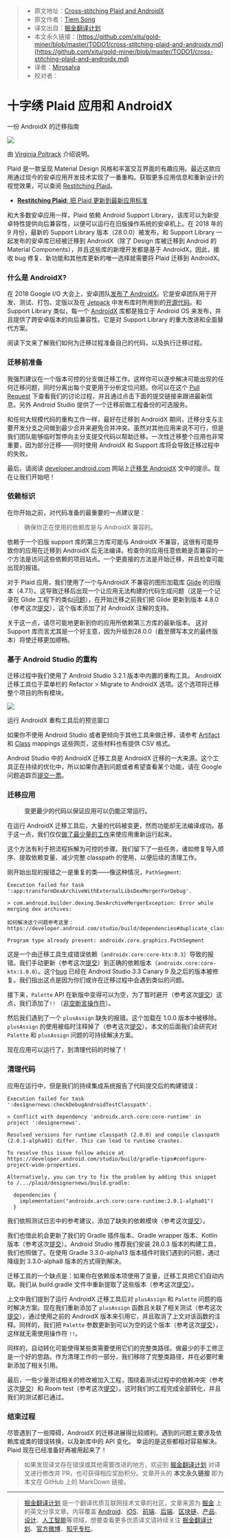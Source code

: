 > * 原文地址：[Cross-stitching Plaid and AndroidX](https://medium.com/androiddevelopers/cross-stitching-plaid-and-androidx-7603a192348e)
> * 原文作者：[Tiem Song](https://medium.com/@tiembo)
> * 译文出自：[掘金翻译计划](https://github.com/xitu/gold-miner)
> * 本文永久链接：[https://github.com/xitu/gold-miner/blob/master/TODO1/cross-stitching-plaid-and-androidx.md](https://github.com/xitu/gold-miner/blob/master/TODO1/cross-stitching-plaid-and-androidx.md)
> * 译者：[Mirosalva](https://github.com/Mirosalva)
> * 校对者：

# 十字绣 Plaid 应用和 AndroidX

一份 AndroidX 的迁移指南

![](https://cdn-images-1.medium.com/max/2560/1*XYbnKLfu7L533n8DASGvrQ.png)

由 [Virginia Poltrack](https://twitter.com/vpoltrack) 介绍说明。

Plaid 是一款呈现 Material Design 风格和丰富交互界面的有趣应用。最近这款应用通过现今的安卓应用开发技术实现了一番重构。获取更多应用信息和重新设计的视觉效果，可以查阅 [Restitching Plaid](https://medium.com/@crafty/restitching-plaid-9ca5588d3b0a)。

* [**Restitching Plaid**: 把 Plaid 更新到最新应用标准](https://medium.com/@crafty/restitching-plaid-9ca5588d3b0a "https://medium.com/@crafty/restitching-plaid-9ca5588d3b0a")

和大多数安卓应用一样，Plaid 依赖 Android Support Library，该库可以为新安卓特性提供向后兼容性，以便可以运行在旧版操作系统的安卓机上。在 2018 年的 9 月份，最新的 Support Library 版本（28.0.0）被发布，和 Support Library 一起发布的安卓库已经被迁移到 AndroidX（除了 Design 库被迁移到 Android 的 Material Components），并且这些库的新增开发都是基于 AndroidX。因此，接收 bug 修复、新功能和其他库更新的唯一选择就需要将 Plaid 迁移到 AndroidX。

### 什么是 AndroidX?

在 2018 Google I/O 大会上，安卓团队[发布了 AndroidX](https://android-developers.googleblog.com/2018/05/hello-world-androidx.html)。它是安卓团队用于开发、测试、打包、定版以及在 [Jetpack](https://developer.android.com/jetpack/) 中发布库时所用到的[开源代码](https://android.googlesource.com/platform/frameworks/support/+/androidx-master-dev)。和 Support Library 类似，每一个 [AndroidX](https://developer.android.com/jetpack/androidx/) 库都是独立于 Android OS 来发布，并且提供了跨安卓版本的向后兼容性。它是对 Support Library 的重大改进和全面替代方案。

阅读下文来了解我们如何为迁移过程准备自己的代码，以及执行迁移过程。

### 迁移前准备

我强烈建议在一个版本可控的分支做迁移工作。这样你可以逐步解决可能出现的任何迁移问题，同时分离出每个变更用于分析定位问题。你可以在这个 [Pull Request](https://github.com/nickbutcher/plaid/pull/524) 下查看我们的讨论过程，并且通过点击下面的提交链接来跟进最新信息。另外 Android Studio 提供了一个迁移前做工程备份的可选服务。

和任何大规模代码的重构工作一样，最好在迁移到 AndroidX 期间，迁移分支与主要开发分支之间做到最少合并来避免合并冲突。虽然对其他应用来说不可行，但是我们团队能够临时暂停向主分支提交代码以帮助迁移。一次性迁移整个应用也非常重要，因为部分迁移——同时使用 AndroidX 和 Support 库将会导致迁移过程中的失败。

最后，请阅读 [developer.android.com](https://developer.android.com/) 网站上[迁移至 AndroidX](https://developer.android.com/jetpack/androidx/migrate) 文中的提示。现在让我们开始吧！

### 依赖标识

在你开始之前，对代码准备的最重要的一点建议是：

> 确保你正在使用的依赖库是与 AndroidX 兼容的。

依赖于一个旧版 support 库的第三方库可能与 AndroidX 不兼容，这很有可能导致你的应用在迁移到 AndroidX 后无法编译。检查你的应用任意依赖是否兼容的一个方法是访问这些依赖的项目站点。一个更直接的方法是开始迁移，并且检查可能出现的报错。

对于 Plaid 应用，我们使用了一个与AndroidX 不兼容的图形加载库 [Glide](https://bumptech.github.io/glide/) 的旧版本（4.7.1）。这导致迁移后出现一个让应用无法构建的代码生成问题（这是一个记录在 Glide 工程下的类似[问题](https://github.com/bumptech/glide/issues/3126)），在开始迁移之前我们把 Glide 更新到版本 4.8.0（参考这次[提交](https://github.com/nickbutcher/plaid/pull/524/commits/6b23efa838d4e9f60a3e78ae324c0c4a43ec8de0)），这个版本添加了对 AndroidX 注解的支持。

关于这一点，请尽可能地更新到你的应用所依赖第三方库的最新版本。 这对 Support 库而言尤其是一个好主意，因为升级到28.0.0（截至撰写本文的最终版本）将使迁移更加顺畅。

### 基于 Android Studio 的重构

迁移过程中我们使用了 Android Studio 3.2.1 版本中内置的重构工具。 AndroidX 迁移工具位于菜单栏的 Refactor > Migrate to AndroidX 选项。这个选项将迁移整个项目的所有模块。

![](https://cdn-images-1.medium.com/max/800/1*lztKTBouffsQZyUbkNkYHA.png)

运行 AndroidX 重构工具后的预览窗口

如果你不使用 Android Studio 或者更倾向于其他工具来做迁移，请参考 [Artifact](https://developer.android.com/jetpack/androidx/migrate#artifact_mappings) 和 [Class](https://developer.android.com/jetpack/androidx/migrate#class_mappings) mappings 这些网页，这些材料也有提供 CSV 格式。

Android Studio 中的 AndroidX 迁移工具是 AndroidX 迁移的一大来源。这个工具正在持续的优化中，所以如果你遇到问题或者希望查看某个功能，请在 Google 问题追踪页[提交一票](https://issuetracker.google.com/issues/new?component=460323)。

### 迁移应用

> **变更最少的代码以保证应用可以仍能正常运行。**

在运行 AndroidX 迁移工具后，大量的代码被变更，然而功能却无法编译成功。基于这一点，我们仅仅[做了最少量的工作](https://github.com/nickbutcher/plaid/compare/dd2ebf7f2de74809981e7c904c9ee22d16db5262...d2cefa384448f4d3fb92dec0ade25d9bd87efb63)来使应用重新运行起来。

这个方法有利于把流程拆解为可控的步骤。我们留下了一些任务，诸如修复导入顺序、提取依赖变量、减少完整 classpath 的使用，以便后续的清理工作。

刚开始出现的报错之一是重复的类——像这种情况，`PathSegment`:

```
Execution failed for task ':app:transformDexArchiveWithExternalLibsDexMergerForDebug'.

> com.android.builder.dexing.DexArchiveMergerException: Error while merging dex archives:

如何解决这个问题参考这里： https://developer.android.com/studio/build/dependencies#duplicate_classes.

Program type already present: androidx.core.graphics.PathSegment
```

这是一个由迁移工具生成错误依赖（`androidx.core:core-ktx:0.3`）导致的报错。我们手动更新（参考这次[提交](https://github.com/nickbutcher/plaid/pull/524/commits/8e60a351625b934a650b571dd67f4d206f96ac91)）到正确的依赖版本（`androidx.core:core-ktx:1.0.0`）。这个[bug](https://issuetracker.google.com/issues/111260482) 已经在 Android Studio 3.3 Canary 9 及之后的版本被修复。我们指出这点是因为你们或许在迁移过程中会遇到类似的问题。

接下来，`Palette` API 在新版中变得可以为空，为了暂时避开（参考这次[提交](https://github.com/nickbutcher/plaid/pull/524/commits/75b8ffd621693ac52a0ce243599cfcfd25242d5f)）这点，我们添加了`!!` （[非空断言操作符](https://kotlinlang.org/docs/reference/null-safety.html#the--operator)）。

然后我们遇到了一个 `plusAssign` 缺失的报错。这个加载在 1.0.0 版本中被移除。`plusAssign` 的使用被临时注释掉了（参考这次[提交](https://github.com/nickbutcher/plaid/pull/524/commits/d2cefa384448f4d3fb92dec0ade25d9bd87efb63)）。本文的后面我们会研究对 `Palette` 和 `plusAssign` 问题的可持续解决方案。

现在应用可以运行了，到清理代码的时候了！

### 清理代码

应用在运行中，但是我们的持续集成系统报告了代码提交后的构建错误：

```
Execution failed for task ':designernews:checkDebugAndroidTestClasspath'.

> Conflict with dependency 'androidx.arch.core:core-runtime' in project ':designernews'. 

Resolved versions for runtime classpath (2.0.0) and compile classpath (2.0.1-alpha01) differ. This can lead to runtime crashes. 

To resolve this issue follow advice at https://developer.android.com/studio/build/gradle-tips#configure-project-wide-properties.

Alternatively, you can try to fix the problem by adding this snippet to /.../plaid/designernews/build.gradle:

  dependencies {
    implementation("androidx.arch.core:core-runtime:2.0.1-alpha01")
  }
```

我们依照测试日志中的参考建议，添加了缺失的依赖模块（参考这次[提交](https://github.com/nickbutcher/plaid/pull/524/commits/aba91a9cd5a7a92dc5b9863a6b8c9f980597726b)）。

我们也借此机会更新了我们的 Gradle 插件版本、Gradle wrapper 版本、Kotlin 版本（参考这次[提交](https://github.com/nickbutcher/plaid/pull/524/commits/b38f2cf74520693699fbcedcb0119778396ba0ec)）。Android Studio 推荐我们安装 28.0.3 版本的构建工具，我们也照做了。在使用 Gradle 3.3.0-alpha13 版本插件时我们遇到的问题，通过降级到 3.3.0-alpha8 版本的方式得到解决。

迁移工具的一个缺点是：如果你在依赖版本项使用了变量，迁移工具把它们自动内联。我们从 build.gradle 文件中重新提取了这些版本（参考这次[提交](https://github.com/nickbutcher/plaid/pull/524/commits/0c5a3d62a83ecf400de376f4b4e6e7c3a6bf3c2a)）。

上文中我们提到了运行 AndroidX 迁移工具后对 `plusAssign` 和 `Palette` 问题的临时解决方案。现在我们重新添加了 `plusAssign` 函数且关联了相关测试（参考这次[提交](https://github.com/nickbutcher/plaid/pull/524/commits/0a5a5a3d50ece0f671201e1183b971fb4a3e158a)），通过使用之前的 AndroidX 版本来引用它，并且取消了上文对该函数的注释。同样的，我们把 `Palette` 参数更新到可以为空的这个版本（参考这次[提交](https://github.com/nickbutcher/plaid/pull/524/commits/7aad3005ea8ab222443f1a2ea34252e25328d677)），这样就无需使用操作符 `!!`。

同样的，自动转化可能使得某些类需要使用它们的完整类路径。做最少的手工修正是一个好的思路。作为清理工作的一部分，我们移除了完整类路径，并在必要时重新添加了相关引用。

最后，一些少量测试相关的修改被加入工程，围绕着测试过程中的依赖冲突（参考这次[提交](https://github.com/nickbutcher/plaid/pull/524/commits/9715e2f8fdabc21b6d73e2f11f31982e90292461)）和 Room test（参考这次[提交](https://github.com/nickbutcher/plaid/pull/524/commits/a997200ec98b8466c427d5ac16eae94bae816da9)）。这时我们的工程完成全部转化，并且我们的测试都已通过。

### 结束过程

尽管遇到了一些障碍，AndroidX 的迁移进展得比较顺利。遇到的问题主要涉及依赖库或类的错误转换，以及新库中的 API 变化。 幸运的是这些都相对容易解决。Plaid 现在已经准备好再被用起来了！

> 如果发现译文存在错误或其他需要改进的地方，欢迎到 [掘金翻译计划](https://github.com/xitu/gold-miner) 对译文进行修改并 PR，也可获得相应奖励积分。文章开头的 **本文永久链接** 即为本文在 GitHub 上的 MarkDown 链接。

---

> [掘金翻译计划](https://github.com/xitu/gold-miner) 是一个翻译优质互联网技术文章的社区，文章来源为 [掘金](https://juejin.im) 上的英文分享文章。内容覆盖 [Android](https://github.com/xitu/gold-miner#android)、[iOS](https://github.com/xitu/gold-miner#ios)、[前端](https://github.com/xitu/gold-miner#前端)、[后端](https://github.com/xitu/gold-miner#后端)、[区块链](https://github.com/xitu/gold-miner#区块链)、[产品](https://github.com/xitu/gold-miner#产品)、[设计](https://github.com/xitu/gold-miner#设计)、[人工智能](https://github.com/xitu/gold-miner#人工智能)等领域，想要查看更多优质译文请持续关注 [掘金翻译计划](https://github.com/xitu/gold-miner)、[官方微博](http://weibo.com/juejinfanyi)、[知乎专栏](https://zhuanlan.zhihu.com/juejinfanyi)。
